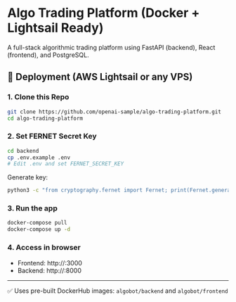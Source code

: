 # Algo Trading Platform (Docker + Lightsail Ready)

A full-stack algorithmic trading platform using FastAPI (backend), React (frontend), and PostgreSQL.

## 🚀 Deployment (AWS Lightsail or any VPS)

### 1. Clone this Repo
```bash
git clone https://github.com/openai-sample/algo-trading-platform.git
cd algo-trading-platform
```

### 2. Set FERNET Secret Key
```bash
cd backend
cp .env.example .env
# Edit .env and set FERNET_SECRET_KEY
```

Generate key:
```bash
python3 -c "from cryptography.fernet import Fernet; print(Fernet.generate_key().decode())"
```

### 3. Run the app
```bash
docker-compose pull
docker-compose up -d
```

### 4. Access in browser
- Frontend: http://<your-server-ip>:3000
- Backend: http://<your-server-ip>:8000

---

✅ Uses pre-built DockerHub images: `algobot/backend` and `algobot/frontend`
